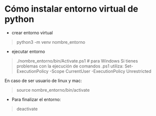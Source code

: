 # Cómo instalar entorno virtual de python

- crear entorno virtual
 > python3 -m venv nombre_entorno
- ejecutar entorno
 > ./nombre_entorno/bin/Activate.ps1 # para Windows
Si tienes problemas con la ejecución de comandos .ps1 utiliza:
 > Set-ExecutionPolicy -Scope CurrentUser -ExecutionPolicy Unrestricted

En caso de ser usuario de linux y mac:
 > source nombre_entorno/bin/activate

- Para finalizar el entorno:
 > deactivate  